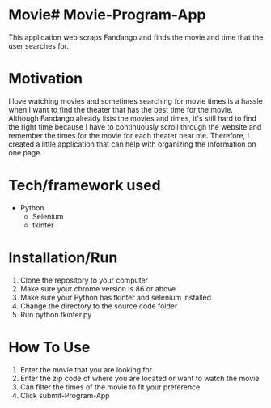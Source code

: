 # Movie# Movie-Program-App
This application web scraps Fandango and finds the movie and time that the user searches for. 

# Motivation
I love watching movies and sometimes searching for movie times is a hassle when I want to find the theater that has the best time for the movie. Although Fandango already lists the movies and times, it's still hard to find the right time because I have to continuously scroll through the website and remember the times for the movie for each theater near me. Therefore, I created a little application that can help with organizing the information on one page. 

# Tech/framework used
- Python
    + Selenium
    + tkinter

# Installation/Run
1. Clone the repository to your computer
2. Make sure your chrome version is 86 or above
3. Make sure your Python has tkinter and selenium installed
4. Change the directory to the source code folder
5. Run  python tkinter.py

# How To Use
1. Enter the movie that you are looking for
2. Enter the zip code of where you are located or want to watch the movie
3. Can filter the times of the movie to fit your preference
4. Click submit-Program-App
